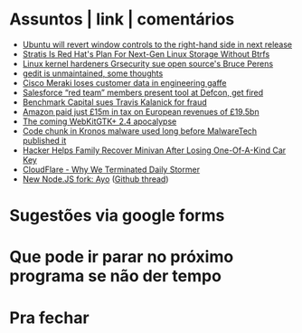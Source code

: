 Assuntos | link | comentários
=============================
* [Ubuntu will revert window controls to the right-hand side in next release](https://www.neowin.net/news/ubuntu-will-revert-window-controls-to-the-right-hand-side-in-next-release)
* [Stratis Is Red Hat's Plan For Next-Gen Linux Storage Without Btrfs](https://www.phoronix.com/scan.php?page=news_item&px=Stratis-Red-Hat-Project)
* [Linux kernel hardeners Grsecurity sue open source's Bruce Perens](https://www.theregister.co.uk/2017/08/03/linux_kernel_grsecurity_sues_bruce_perens_for_defamation/)
* [gedit is unmaintained, some thoughts](https://mail.gnome.org/archives/gedit-list/2017-July/msg00001.html)
* [Cisco Meraki loses customer data in engineering gaffe](http://www.cloudpro.co.uk/leadership/risks/6965/cisco-meraki-loses-customer-data-in-engineering-gaffe)
* [Salesforce “red team” members present tool at Defcon, get fired](https://arstechnica.com/gadgets/2017/08/salesforce-fires-two-security-team-members-for-presenting-at-defcon/)
* [Benchmark Capital sues Travis Kalanick for fraud](https://www.axios.com/benchmark-capital-sues-travis-kalanick-for-fraud-2471455477.html)
* [Amazon paid just £15m in tax on European revenues of £19.5bn](https://www.theguardian.com/technology/2017/aug/10/amazon-uk-halves-its-corporation-tax-to-74m-as-sales-soar-to-7bn)
* [The coming WebKitGTK+ 2.4 apocalypse](https://lwn.net/Articles/730185/)
* [Code chunk in Kronos malware used long before MalwareTech published it](https://arstechnica.co.uk/information-technology/2017/08/code-chunk-in-kronos-malware-used-long-before-malwaretech-published-it/)
* [Hacker Helps Family Recover Minivan After Losing One-Of-A-Kind Car Key](https://www.bleepingcomputer.com/news/technology/hacker-helps-family-recover-minivan-after-losing-one-of-a-kind-car-key/)
* [CloudFlare - Why We Terminated Daily Stormer](https://blog.cloudflare.com/why-we-terminated-daily-stormer/)
* [New Node.JS fork: Ayo](https://sourcecontribute.com/2017/08/22/node-js-has-forked-into-ayo/) ([Github thread](https://github.com/nodejs/TSC/issues/310))

Sugestões via google forms
==========================

Que pode ir parar no próximo programa se não der tempo
=======================================================

Pra fechar
==========



